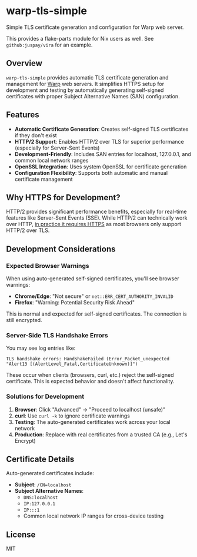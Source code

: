 # warp-tls-simple

Simple TLS certificate generation and configuration for Warp web server.

This provides a flake-parts module for Nix users as well. See `github:juspay/vira` for an example.

## Overview

`warp-tls-simple` provides automatic TLS certificate generation and management for [Warp](https://hackage.haskell.org/package/warp) web servers. It simplifies HTTPS setup for development and testing by automatically generating self-signed certificates with proper Subject Alternative Names (SAN) configuration.

## Features

- **Automatic Certificate Generation**: Creates self-signed TLS certificates if they don't exist
- **HTTP/2 Support**: Enables HTTP/2 over TLS for superior performance (especially for Server-Sent Events)
- **Development-Friendly**: Includes SAN entries for localhost, 127.0.0.1, and common local network ranges
- **OpenSSL Integration**: Uses system OpenSSL for certificate generation
- **Configuration Flexibility**: Supports both automatic and manual certificate management

## Why HTTPS for Development?

HTTP/2 provides significant performance benefits, especially for real-time features like Server-Sent Events (SSE). While HTTP/2 can technically work over HTTP, [in practice it requires HTTPS](https://http2-explained.haxx.se/en/part5#id-5.2.-http2-for-https) as most browsers only support HTTP/2 over TLS.

## Development Considerations

### Expected Browser Warnings

When using auto-generated self-signed certificates, you'll see browser warnings:

- **Chrome/Edge**: "Not secure" or `net::ERR_CERT_AUTHORITY_INVALID`
- **Firefox**: "Warning: Potential Security Risk Ahead"

This is normal and expected for self-signed certificates. The connection is still encrypted.

### Server-Side TLS Handshake Errors

You may see log entries like:

```
TLS handshake errors: HandshakeFailed (Error_Packet_unexpected "Alert13 [(AlertLevel_Fatal,CertificateUnknown)]")
```

These occur when clients (browsers, curl, etc.) reject the self-signed certificate. This is expected behavior and doesn't affect functionality.

### Solutions for Development

1. **Browser**: Click "Advanced" → "Proceed to localhost (unsafe)"
2. **curl**: Use `curl -k` to ignore certificate warnings
3. **Testing**: The auto-generated certificates work across your local network
4. **Production**: Replace with real certificates from a trusted CA (e.g., Let's Encrypt)

## Certificate Details

Auto-generated certificates include:

- **Subject**: `/CN=localhost`
- **Subject Alternative Names**:
  - `DNS:localhost`
  - `IP:127.0.0.1`
  - `IP:::1`
  - Common local network IP ranges for cross-device testing

## License

MIT

